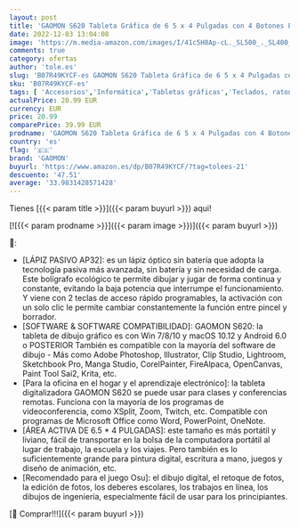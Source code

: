 ```yaml
---
layout: post
title: 'GAOMON S620 Tableta Gráfica de 6 5 x 4 Pulgadas con 4 Botones Exprés  para Game OSU  Aprendizaje a Distancia  Compatible con Android  Windows y Mac'
date: 2022-12-03 13:04:08
image: 'https://m.media-amazon.com/images/I/41c5H8Ap-cL._SL500_._SL400_.jpg'
comments: true
category: ofertas
author: 'tole.es'
slug: 'B07R49KYCF-es GAOMON S620 Tableta Gráfica de 6 5 x 4 Pulgadas con 4...'
sku: 'B07R49KYCF-es'
tags: [ 'Accesorios','Informática','Tabletas gráficas','Teclados, ratones y periféricos de entrada','android','gaomon','🇪🇸', ]
actualPrice: 20.99 EUR
currency: EUR
price: 20.99
comparePrice: 39.99 EUR
prodname: 'GAOMON S620 Tableta Gráfica de 6 5 x 4 Pulgadas con 4 Botones Exprés  para Game OSU  Aprendizaje a Distancia  Compatible con Android  Windows y Mac'
country: 'es'
flag: '🇪🇸'
brand: 'GAOMON'
buyurl: 'https://www.amazon.es/dp/B07R49KYCF/?tag=tolees-21'
descuento: '47.51'
average: '33.9831428571428'
---
```


Tienes [{{< param title >}}]({{< param buyurl >}}) aqui!

[![{{< param prodname >}}]({{< param image >}})]({{< param buyurl >}})

🔎:

- [LÁPIZ PASIVO AP32]: es un lápiz óptico sin batería que adopta la tecnología pasiva más avanzada, sin batería y sin necesidad de carga. Este bolígrafo ecológico te permite dibujar y jugar de forma continua y constante, evitando la baja potencia que interrumpe el funcionamiento. Y viene con 2 teclas de acceso rápido programables, la activación con un solo clic le permite cambiar constantemente la función entre pincel y borrador.
- [SOFTWARE & SOFTWARE COMPATIBILIDAD]: GAOMON S620: la tableta de dibujo gráfico es con Win 7/8/10 y macOS 10.12 y Android 6.0 o POSTERIOR También es compatible con la mayoría del software de dibujo - Más como Adobe Photoshop, Illustrator, Clip Studio, Lightroom, Sketchbook Pro, Manga Studio, CorelPainter, FireAlpaca, OpenCanvas, Paint Tool Sai2, Krita, etc.
- [Para la oficina en el hogar y el aprendizaje electrónico]: la tableta digitalizadora GAOMON S620 se puede usar para clases y conferencias remotas. Funciona con la mayoría de los programas de videoconferencia, como XSplit, Zoom, Twitch, etc. Compatible con programas de Microsoft Office como Word, PowerPoint, OneNote.
- [ÁREA ACTIVA DE 6.5 * 4 PULGADAS]: este tamaño es más portátil y liviano, fácil de transportar en la bolsa de la computadora portátil al lugar de trabajo, la escuela y los viajes. Pero también es lo suficientemente grande para pintura digital, escritura a mano, juegos y diseño de animación, etc.
- [Recomendado para el juego Osu]: el dibujo digital, el retoque de fotos, la edición de fotos, los deberes escolares, los trabajos en línea, los dibujos de ingeniería, especialmente fácil de usar para los principiantes.

[🛒 Comprar!!!]({{< param buyurl >}})
